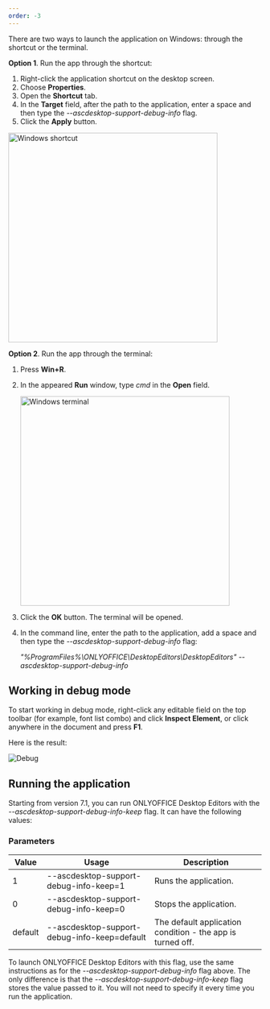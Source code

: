 ```yaml
---
order: -3
---
```


There are two ways to launch the application on Windows: through the shortcut or the terminal.

**Option 1**. Run the app through the shortcut:

1. Right-click the application shortcut on the desktop screen.
2. Choose **Properties**.
3. Open the **Shortcut** tab.
4. In the **Target** field, after the path to the application, enter a space and then type the *--ascdesktop-support-debug-info* flag.
5. Click the **Apply** button.

<img alt="Windows shortcut" src="/assets/images/desktop/windows-shortcut.png" width="416px" />

**Option 2**. Run the app through the terminal:

1. Press **Win+R**.

2. In the appeared **Run** window, type *cmd* in the **Open** field.

   <img alt="Windows terminal" src="/assets/images/desktop/windows-terminal.png" width="416px" />

3. Click the **OK** button. The terminal will be opened.

4. In the command line, enter the path to the application, add a space and then type the *--ascdesktop-support-debug-info* flag:

   *"%ProgramFiles%\ONLYOFFICE\DesktopEditors\DesktopEditors" --ascdesktop-support-debug-info*

## Working in debug mode

To start working in debug mode, right-click any editable field on the top toolbar (for example, font list combo) and click **Inspect Element**, or click anywhere in the document and press **F1**.

Here is the result:

![Debug](/assets/images/desktop/debugging.png)

## Running the application

Starting from version 7.1, you can run ONLYOFFICE Desktop Editors with the *--ascdesktop-support-debug-info-keep* flag. It can have the following values:

### Parameters

| Value   | Usage                                        | Description                                                |
| ------- | -------------------------------------------- | ---------------------------------------------------------- |
| 1       | --ascdesktop-support-debug-info-keep=1       | Runs the application.                                      |
| 0       | --ascdesktop-support-debug-info-keep=0       | Stops the application.                                     |
| default | --ascdesktop-support-debug-info-keep=default | The default application condition - the app is turned off. |

To launch ONLYOFFICE Desktop Editors with this flag, use the same instructions as for the *--ascdesktop-support-debug-info* flag above. The only difference is that the *--ascdesktop-support-debug-info-keep* flag stores the value passed to it. You will not need to specify it every time you run the application.
